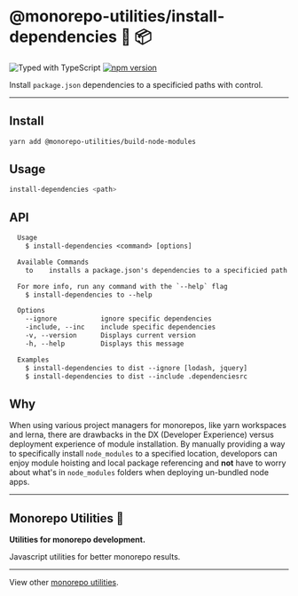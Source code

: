 # @monorepo-utilities/install-dependencies 🧱 📦

![Typed with TypeScript](https://flat.badgen.net/badge/icon/Typed?icon=typescript&label&labelColor=blue&color=555555)
[![npm version](https://badge.fury.io/js/%40monorepo-utilities%2Fbuild-node-modules.svg)](https://badge.fury.io/js/%40monorepo-utilities%2build-node-modules)

Install `package.json` dependencies to a specificied paths with control.

---

## Install

```sh
yarn add @monorepo-utilities/build-node-modules
```

## Usage

```sh
install-dependencies <path>
```

## API

```txt
  Usage
    $ install-dependencies <command> [options]

  Available Commands
    to    installs a package.json's dependencies to a specificied path

  For more info, run any command with the `--help` flag
    $ install-dependencies to --help

  Options
    --ignore           ignore specific dependencies
    -include, --inc    include specific dependencies
    -v, --version      Displays current version
    -h, --help         Displays this message

  Examples
    $ install-dependencies to dist --ignore [lodash, jquery]
    $ install-dependencies to dist --include .dependenciesrc
```

## Why

When using various project managers for monorepos, like yarn workspaces and lerna, there are drawbacks in the DX (Developer Experience) versus deployment experience of module installation.
By manually providing a way to specifically install `node_modules` to a specified location, developors can enjoy module hoisting and local package referencing and **not** have to worry about what's in `node_modules` folders when deploying un-bundled node apps.

---

## Monorepo Utilities 🧱

**Utilities for monorepo development.**

Javascript utilities for better monorepo results.

---

View other [monorepo utilities](../../).
